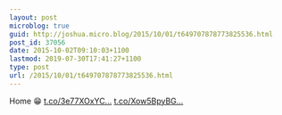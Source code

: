 ```yaml
---
layout: post
microblog: true
guid: http://joshua.micro.blog/2015/10/01/t649707878773825536.html
post_id: 37056
date: 2015-10-02T09:10:03+1100
lastmod: 2019-07-30T17:41:27+1100
type: post
url: /2015/10/01/t649707878773825536.html
---
```

Home 😁 [t.co/3e77XOxYC...](https://t.co/3e77XOxYCU) [t.co/Xow5BpyBG...](https://t.co/Xow5BpyBGz)

